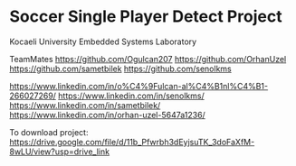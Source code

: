# Soccer Single Player Detect Project
Kocaeli University Embedded Systems Laboratory

TeamMates
https://github.com/Ogulcan207
https://github.com/OrhanUzel
https://github.com/sametbilek
https://github.com/senolkms

https://www.linkedin.com/in/o%C4%9Fulcan-al%C4%B1nl%C4%B1-266027269/
https://www.linkedin.com/in/senolkms/
https://www.linkedin.com/in/sametbilek/
https://www.linkedin.com/in/orhan-uzel-5647a1236/

To download project: https://drive.google.com/file/d/11b_Pfwrbh3dEyjsuTK_3doFaXfM-8wLU/view?usp=drive_link
